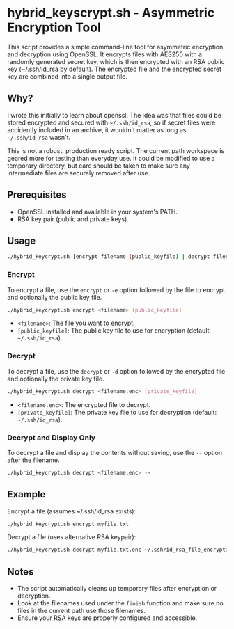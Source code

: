 # hybrid_keyscrypt.sh - Asymmetric Encryption Tool

This script provides a simple command-line tool for asymmetric encryption and decryption using OpenSSL. It encrypts files with AES256 with a randomly generated secret key, which is then encrypted with an RSA public key (~/.ssh/id_rsa by default). The encrypted file and the encrypted secret key are combined into a single output file.

## Why?

I wrote this initially to learn about openssl. The idea was that files could be stored encrypted and secured with `~/.ssh/id_rsa`, so if secret files were accidently included in an archive, it wouldn't matter as long as `~/.ssh/id_rsa` wasn't. 

This is not a robust, production ready script. The current path workspace is geared more for testing than everyday use. It could be modified to use a temporary directory, but care should be taken to make sure any intermediate files are securely removed after use.

## Prerequisites

- OpenSSL installed and available in your system's PATH.
- RSA key pair (public and private keys).

## Usage

```bash
./hybrid_keycrypt.sh [encrypt filename (public_keyfile) | decrypt filename (private_keyfile)]
```

### Encrypt

To encrypt a file, use the `encrypt` or `-e` option followed by the file to encrypt and optionally the public key file.

```bash
./hybrid_keycrypt.sh encrypt <filename> [public_keyfile]
```

- `<filename>`: The file you want to encrypt.
- `[public_keyfile]`: The public key file to use for encryption (default: `~/.ssh/id_rsa`).

### Decrypt

To decrypt a file, use the `decrypt` or `-d` option followed by the encrypted file and optionally the private key file.

```bash
./hybrid_keycrypt.sh decrypt <filename.enc> [private_keyfile]
```

- `<filename.enc>`: The encrypted file to decrypt.
- `[private_keyfile]`: The private key file to use for decryption (default: `~/.ssh/id_rsa`).

### Decrypt and Display Only

To decrypt a file and display the contents without saving, use the `--` option after the filename.

```bash
./hybrid_keycrypt.sh decrypt <filename.enc> --
```

## Example

Encrypt a file (assumes ~/.ssh/id_rsa exists):

```bash
./hybrid_keycrypt.sh encrypt myfile.txt 
```

Decrypt a file (uses alternative RSA keypair):

```bash
./hybrid_keycrypt.sh decrypt myfile.txt.enc ~/.ssh/id_rsa_file_encryption
```

## Notes

- The script automatically cleans up temporary files after encryption or decryption.
- Look at the filenames used under the `finish` function and make sure no files in the current path use those filenames.
- Ensure your RSA keys are properly configured and accessible.
